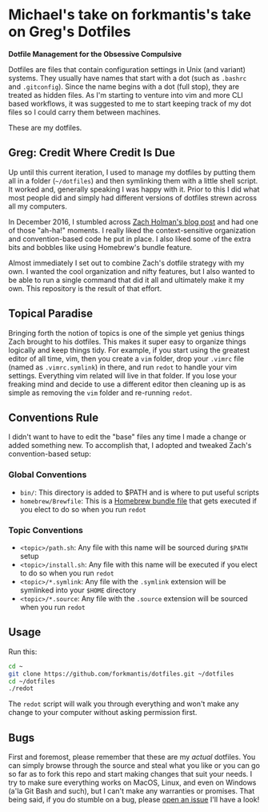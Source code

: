 # Michael's take on forkmantis's take on Greg's Dotfiles
**Dotfile Management for the Obsessive Compulsive**

Dotfiles are files that contain configuration settings in Unix (and variant) systems. They usually have names that start with a dot (such as `.bashrc` and `.gitconfig`). Since the name begins with a dot (full stop), they are treated as hidden files. As I'm starting to venture into vim and more CLI based workflows, it was suggested to me to start keeping track of my dot files so I could carry them between machines.

These are my dotfiles.

## Greg: Credit Where Credit Is Due

Up until this current iteration, I used to manage my dotfiles by putting them all in a folder (`~/dotfiles`) and then symlinking them with a little shell script. It worked and, generally speaking I was happy with it. Prior to this I did what most people did and simply had different versions of dotfiles strewn across all my computers.

In December 2016, I stumbled across [Zach Holman's blog post](http://zachholman.com/2010/08/dotfiles-are-meant-to-be-forked/) and had one of those "ah-ha!" moments. I really liked the context-sensitive organization and convention-based code he put in place. I also liked some of the extra bits and bobbles like using Homebrew's bundle feature.

Almost immediately I set out to combine Zach's dotfile strategy with my own. I wanted the cool organization and nifty features, but I also wanted to be able to run a single command that did it all and ultimately make it my own. This repository is the result of that effort.

## Topical Paradise

Bringing forth the notion of topics is one of the simple yet genius things Zach brought to his dotfiles. This makes it super easy to organize things logically and keep things tidy. For example, if you start using the greatest editor of all time, vim, then you create a `vim` folder, drop your `.vimrc` file (named as `.vimrc.symlink`) in there, and run `redot` to handle your vim settings. Everything vim related will live in that folder. If you lose your freaking mind and decide to use a different editor then cleaning up is as simple as removing the `vim` folder and re-running `redot`.

## Conventions Rule

I didn't want to have to edit the "base" files any time I made a change or added something new. To accomplish that, I adopted and tweaked Zach's convention-based setup:

### Global Conventions

- `bin/`: This directory is added to $PATH and is where to put useful scripts
- `homebrew/Brewfile`: This is a [Homebrew bundle file]("https://coderwall.com/p/afmnbq/homebrew-s-new-feature-brewfiles") that gets executed if you elect to do so when you run `redot`

### Topic Conventions
- `<topic>/path.sh`: Any file with this name will be sourced during `$PATH` setup
- `<topic>/install.sh`: Any file with this name will be executed if you elect to do so when you run `redot`
- `<topic>/*.symlink`: Any file with the `.symlink` extension will be symlinked into your `$HOME` directory
- `<topic>/*.source`: Any file with the `.source` extension will be sourced when you run `redot`

## Usage

Run this:

```sh
cd ~
git clone https://github.com/forkmantis/dotfiles.git ~/dotfiles
cd ~/dotfiles
./redot
```

The `redot` script will walk you through everything and won't make any change to your computer without asking permission first.

## Bugs

First and foremost, please remember that these are my *actual* dotfiles. You can simply browse through the source and steal what you like or you can go so far as to fork this repo and start making changes that suit your needs. I try to make sure everything works on MacOS, Linux, and even on Windows (a'la Git Bash and such), but I can't make any warranties or promises. That being said, if you do stumble on a bug, please [open an issue](https://github.com/forkmantis/dotfiles/issues) I'll have a look!

